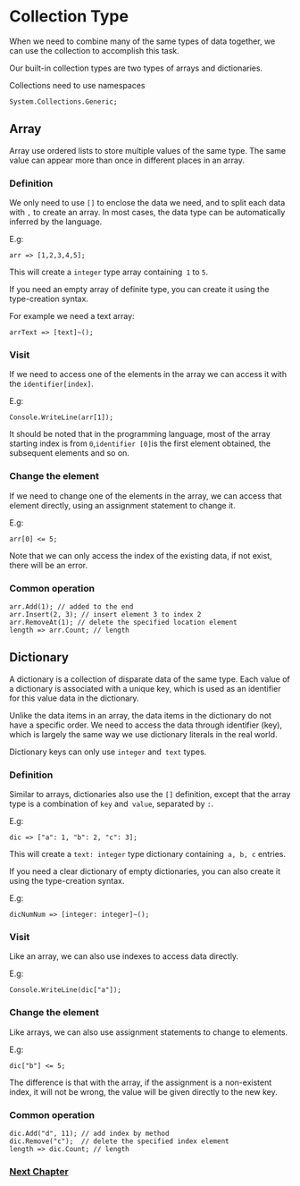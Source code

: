 # Collection Type
When we need to combine many of the same types of data together, we can use the collection to accomplish this task.

Our built-in collection types are two types of arrays and dictionaries.

Collections need to use namespaces
```
System.Collections.Generic;
```
## Array
Array use ordered lists to store multiple values ​​of the same type. The same value can appear more than once in different places in an array.
    
### Definition
We only need to use `[]` to enclose the data we need, and to split each data with `,` to create an array. In most cases, the data type can be automatically inferred by the language.

E.g:
```
arr => [1,2,3,4,5];
```
This will create a `integer` type array containing` 1` to `5`.

If you need an empty array of definite type, you can create it using the type-creation syntax.

For example we need a text array:
```
arrText => [text]~();
```
### Visit
If we need to access one of the elements in the array we can access it with the `identifier[index]`.

E.g:
```
Console.WriteLine(arr[1]);
```
It should be noted that in the programming language, most of the array starting index is from `0`,` identifier [0] `is the first element obtained, the subsequent elements and so on.
### Change the element
If we need to change one of the elements in the array, we can access that element directly, using an assignment statement to change it.

E.g:
```
arr[0] <= 5;
```
Note that we can only access the index of the existing data, if not exist, there will be an error.
### Common operation
```
arr.Add(1); // added to the end
arr.Insert(2, 3); // insert element 3 to index 2
arr.RemoveAt(1); // delete the specified location element
length => arr.Count; // length
```
## Dictionary
A dictionary is a collection of disparate data of the same type. Each value of a dictionary is associated with a unique key, which is used as an identifier for this value data in the dictionary.

Unlike the data items in an array, the data items in the dictionary do not have a specific order. We need to access the data through identifier (key), which is largely the same way we use dictionary literals in the real world.

Dictionary keys can only use `integer` and` text` types.
### Definition
Similar to arrays, dictionaries also use the `[]` definition, except that the array type is a combination of `key` and` value`, separated by `:`.

E.g:
```
dic => ["a": 1, "b": 2, "c": 3];
```
This will create a `text: integer` type dictionary containing` a, b, c` entries.

If you need a clear dictionary of empty dictionaries, you can also create it using the type-creation syntax.

E.g:
```
dicNumNum => [integer: integer]~();
```
### Visit
Like an array, we can also use indexes to access data directly.

E.g:
```
Console.WriteLine(dic["a"]);
```
### Change the element
Like arrays, we can also use assignment statements to change to elements.

E.g:
```
dic["b"] <= 5;
```
The difference is that with the array, if the assignment is a non-existent index, it will not be wrong, the value will be given directly to the new key.
### Common operation
```
dic.Add("d", 11); // add index by method
dic.Remove("c");  // delete the specified index element
length => dic.Count; // length
```
### [Next Chapter](judgment.md)